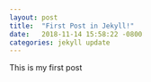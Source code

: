 ```yaml
---
layout: post
title:  "First Post in Jekyll!"
date:   2018-11-14 15:58:22 -0800
categories: jekyll update
---
```


This is my first post
